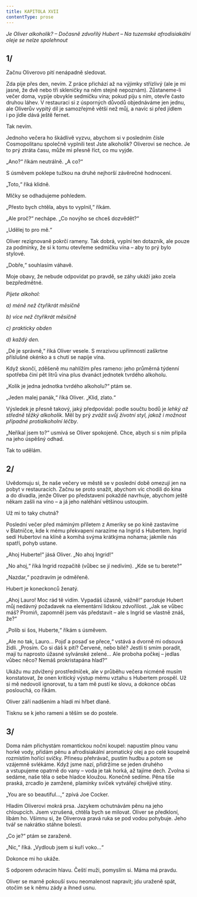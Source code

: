 ```yaml
---
title: KAPITOLA XVII
contentType: prose
---
```


_Je Oliver alkoholik? – Dočasně zdvořilý Hubert – Na tuzemské afrodisiakální oleje se nelze spolehnout_

## 1/

  

Začnu Oliverovo pití nenápadně sledovat.

Zda pije přes den, nevím. Z práce přichází až na výjimky střízlivý (ale je mi jasné, že dvě nebo tři skleničky na něm stejně nepoznám). Zůstaneme-li večer doma, vypije obvykle sedmičku vína; pokud piju s ním, otevře často druhou láhev. V restauraci si z úsporných důvodů objednáváme jen jednu, ale Oliverův vypitý díl je samozřejmě větší než můj, a navíc si před jídlem i po jídle dává ještě fernet.

Tak nevím.

Jednoho večera ho škádlivě vyzvu, abychom si v posledním čísle Cosmopolitanu společně vyplnili test Jste alkoholik? Oliverovi se nechce. Je to prý ztráta času, může mi přesně říct, co mu vyjde.

„Ano?“ říkám neutrálně. „A co?“

S úsměvem poklepe tužkou na druhé nejhorší závěrečné hodnocení.

„Toto,“ říká klidně.

Mlčky se odhadujeme pohledem.

„Přesto bych chtěla, abys to vyplnil,“ říkám.

„Ale proč?“ nechápe. „Co novýho se chceš dozvědět?“

„Udělej to pro mě.“

Oliver rezignovaně pokrčí rameny. Tak dobrá, vyplní ten dotazník, ale pouze za podmínky, že si k tomu otevřeme sedmičku vína – aby to prý bylo stylové.

„Dobře,“ souhlasím váhavě.

Moje obavy, že nebude odpovídat po pravdě, se záhy ukáží jako zcela bezpředmětné.

_Pijete alkohol:_

_a) méně než čtyřikrát měsíčně_

_b) více než čtyřikrát měsíčně_

_c) prakticky obden_

_d) každý den._

„Dé je správně,“ říká Oliver vesele. S mrazivou upřímností zaškrtne příslušné okénko a s chutí se napije vína.

Když skončí, zděšeně mu nahlížím přes rameno: jeho průměrná týdenní spotřeba činí pět litrů vína plus dvanáct jednotek tvrdého alkoholu.

„Kolik je jedna jednotka tvrdého alkoholu?“ ptám se.

„Jeden malej panák,“ říká Oliver. „Klid, zlato.“

Výsledek je přesně takový, jaký předpovídal: podle součtu bodů je _lehký až středně těžký alkoholik_. Měl by prý _zvážit svůj životní styl, jakož i možnost případné protialkoholní léčby_.

„Neříkal jsem to?“ usmívá se Oliver spokojeně. Chce, abych si s ním připila na jeho úspěšný odhad.

Tak to udělám.

## 2/

  

Uvědomuju si, že naše večery ve městě se v poslední době omezují jen na pobyt v restauracích. Začnu se proto snažit, abychom víc chodili do kina a do divadla, jenže Oliver po představení pokaždé navrhuje, abychom ještě někam zašli na víno – a já jeho naléhání většinou ustoupím.

Už mi to taky chutná?

Poslední večer před máminým příletem z Ameriky se po kině zastavíme v Blatničce, kde k mému překvapení narazíme na Ingrid s Hubertem. Ingrid sedí Hubertovi na klíně a komíhá svýma krátkýma nohama; jakmile nás spatří, pohyb ustane.

„Ahoj Huberte!“ jásá Oliver. „No ahoj Ingrid!“

„No ahoj,“ říká Ingrid rozpačitě (vůbec se jí nedivím). „Kde se tu berete?“

„Nazdar,“ pozdravím je odměřeně.

Hubert je koneckonců ženatý.

„Ahoj Lauro! Moc rád tě vidím. Vypadáš úžasně, vážně!“ paroduje Hubert můj nedávný požadavek na elementární lidskou zdvořilost. „Jak se vůbec máš? Promiň, zapomněl jsem vás představit – ale s Ingrid se vlastně znáš, že?“

„Polib si šos, Huberte,“ říkám s úsměvem.

„Ale no tak, Lauro… Pojď a posaď se přece,“ vstává a dvorně mi odsouvá židli. „Prosím. Co si dáš k pití? Červené, nebo bílé? Jestli ti smím poradit, mají tu naprosto úžasné sylvánské zelené… Ale proboha počkej – jedlas vůbec něco? Nemáš prokristapána hlad?“

Ukážu mu zdvižený prostředníček, ale v průběhu večera nicméně musím konstatovat, že onen kritický výstup mému vztahu s Hubertem prospěl. Už si mě nedovolí ignorovat, tu a tam mě pustí ke slovu, a dokonce občas poslouchá, co říkám.

Oliver září nadšením a hladí mi hřbet dlaně.

Tisknu se k jeho rameni a těším se do postele.

## 3/

  

Doma nám přichystám romantickou noční koupel: napustím plnou vanu horké vody, přidám pěnu a afrodisiakální aromatický olej a po celé koupelně rozmístím hořící svíčky. Přinesu přehrávač, pustím hudbu a potom se vzájemně svlékáme. Když jsme nazí, přidržíme se jeden druhého a vstupujeme opatrně do vany – voda je tak horká, až tajíme dech. Zvolna si sedáme, naše těla o sebe hladce kloužou. Konečně sedíme. Pěna tiše praská, zrcadlo je zamžené, plamínky svíček vytvářejí chvějivé stíny.

„You are so beautiful…,“ zpívá Joe Cocker.

Hladím Oliverovi mokrá prsa. Jazykem ochutnávám pěnu na jeho chloupcích. Jsem vzrušená, chtěla bych se milovat. Oliver se předkloní, líbám ho. Všimnu si, že Oliverova pravá ruka se pod vodou pohybuje. Jeho tvář se nakrátko stáhne bolestí.

„Co je?“ ptám se zaraženě.

„Nic,“ říká. „Vydloub jsem si kuří voko…“

Dokonce mi ho ukáže.

S odporem odvracím hlavu. Čeští muži, pomyslím si. Máma má pravdu.

Oliver se marně pokouší svou neomalenost napravit; jdu uraženě spát, otočím se k němu zády a ihned usnu.
